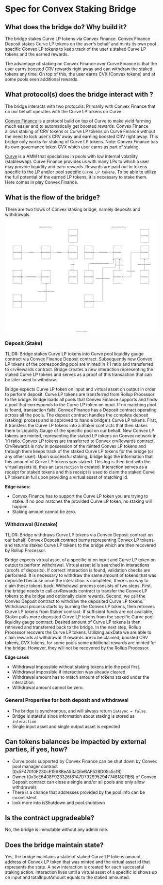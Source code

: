 # Spec for Convex Staking Bridge

## What does the bridge do? Why build it?

The bridge stakes Curve LP tokens via Convex Finance. Convex Finance Deposit stakes Curve LP tokens on the user's behalf and mints its own pool specific Convex LP tokens to keep track of the user's staked Curve LP tokens and the earned rewards.

The advantage of staking on Convex Finance over Curve Finance is that the user earns boosted CRV rewards right away and can withdraw the staked tokens any time. On top of this, the user earns CVX (Convex tokens) and at some pools even additional rewards.

## What protocol(s) does the bridge interact with ?
The bridge interacts with two protocols. Primarily with Convex Finance that on our behalf operates with the Curve LP tokens on Curve.

[Convex Finance](https://www.convexfinance.com/) is a protocol build on top of Curve to make yield farming much easier and to automatically get boosted rewards. Convex Finance allows staking of CRV tokens or Curve LP tokens on Curve Finance without the need to lock user's CRV away and earning boosted CRV right away. This bridge only works for staking of Curve LP tokens.
Note: Convex Finance has its own governance token CVX which user earns as part of staking.

[Curve](https://curve.fi/) is a AMM that specializes in pools with low internal volatility (stableswap). Curve Finance provides us with many LPs to which a user may provide liquidity and earn rewards. Rewards are paid out in tokens specific to the LP and/or pool specific `Curve LP tokens`. To be able to utilize the full potential of the earned LP tokens, it is necessary to stake them. Here comes in play Convex Finance.

## What is the flow of the bridge?

There are two flows of Convex staking bridge, namely deposits and withdrawals.

![Convex flows](./ConvexStakingBridge.svg)

### Deposit (Stake)

TL;DR: Bridge stakes Curve LP tokens into Curve pool liquidity gauge contract via Convex Finance Deposit contract. Subsequently new Convex LP tokens of the corresponding pool are minted in 1:1 ratio and transferred to crvRewards contract. Bridge creates a new interaction representing the staked Curve LP tokens and serves as a proof of this transaction that can be later used to withdraw.

Bridge expects Curve LP token on input and virtual asset on output in order to perform deposit. Curve LP tokens are transferred from Rollup Processor to the bridge. Bridge loads all pools that Convex Finance supports and finds a pool that corresponds to the Curve LP token on input. If no matching pool is found, transaction fails. Convex Finance has a Deposit contract operating across all the pools. The deposit contract handles the complete deposit (staking) process and is approved to handle bridge's Curve LP tokens. First, it transfers the Curve LP tokens into a Staker contracts that then stakes them to Liquidity Gauge of the specific pool on our behalf. New Convex LP tokens are minted, representing the staked LP tokens on Convex network in 1:1 ratio. Convex LP tokens are transferred to Convex crvRewards contract. CrvRewards is now in possession of the minted Convex LP tokens and through them keeps track of the staked Curve LP tokens for the bridge (or any other user). Upon successful staking, bridge logs the information that this amount of Curve LP tokens was staked. This log is then tied with the virtual assets id, thus an `interaction` is created. Interaction serves as a receipt for staked tokens and this receipt is used to claim the staked Curve LP tokens in full upon providing a virtual asset of matching id.

**Edge cases**:
- Convex Finance has to support the Curve LP token you are trying to stake. If no pool matches the provided Curve LP token, no staking will happen.
- Staking amount cannot be zero.

### Withdrawal (Unstake)

TL;DR: Bridge withdraws Curve LP tokens via Convex Deposit contract on our behalf. Convex Deposit contract burns representing Convex LP tokens and returns staked Curve LP tokens to the bridge which are then recovered by Rollup Processor.

Bridge expects virtual asset of a specific id on input and Curve LP token on output to perform withdrawal. Virtual asset id is searched in interactions (proofs of deposits). If correct interaction is found, validation checks are performed. It is necessary to withdraw the same amount of tokens that was deposited because once the interaction is completed, there's no way to claim these tokens back. Withdrawal process consists of two steps. First, the bridge needs to call crvRewards contract to transfer the Convex LP tokens to the bridge and optionally claim rewards. Second, we call the Convex Deposit contract to withdraw the deposited Curve LP tokens. Withdrawal process starts by burning the Convex LP tokens, then retrieves Curve LP tokens from Staker contract. If sufficient funds are not available, Staker pulls more deposited Curve LP tokens from the specific Curve pool liquidity gauge contract. Desired amount of Curve LP tokens is then retrieved and transferred back to the bridge. In the next step, Rollup Processor recovers the Curve LP tokens.
Utilizing auxData we are able to claim rewards at withdrawal. If rewards are to be claimed, boosted CRV tokens, CVX tokens, for some pools some additional rewards are minted for the bridge. However, they will not be recovered by the Rollup Processor.


**Edge cases**
- Withdrawal impossible without staking tokens into the pool first.
- Withdrawal impossible if interaction was already cleared.
- Withdrawal amount has to match amount of tokens staked under the interaction.
- Withdrawal amount cannot be zero. 

### General Properties for both deposit and withdrawal
- The bridge is synchronous, and will always return `isAsync = false`.
- Bridge is stateful since information about staking is stored as `interaction`
- Single input asset and single output asset is expected


## Can tokens balances be impacted by external parties, if yes, how?
- Curve pools supported by Convex Finance can be shut down by Convex pool manager contract (0x5F47010F230cE1568BeA53a06eBAF528D05c5c1B)
- Owner (0x3cE6408F923326f81A7D7929952947748180f1E6) of Convex Deposit contract can close a single and/or all pools and only allow withdrawals
- There is a chance that addresses provided by the pool info can be inconsistent
- look more into isShutdown and pool.shutdown
## Is the contract upgradeable?

No, the bridge is immutable without any admin role.

## Does the bridge maintain state?

Yes, the bridge maintains a state of staked Curve LP tokens amount, address of Convex LP token that was minted and the virtual asset id that represents the state. A new interaction is created for each successful staking action. Interaction lives until a virtual asset of a specific id shows up on input and totalInputAmount equals to the staked amounted.

